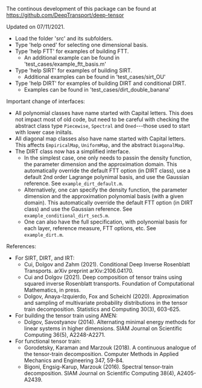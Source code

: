 
The continous development of this package can be found at https://github.com/DeepTransport/deep-tensor

Updated on 07/11/2021. 

* Load the folder 'src' and its subfolders. 
* Type 'help oned' for selecting one dimensional basis.
* Type 'help FTT' for examples of building FTT. 
    * An additional example can be found in 'test_cases/example_ftt_basis.m'
* Type 'help SIRT' for examples of building SIRT. 
    * Additional examples can be found in 'test_cases/sirt_OU'
* Type 'help DIRT' for examples of building DIRT and conditional DIRT. 
    * Examples can be found in 'test_cases/dirt_double_banana'

Important change of interfaces:
* All polynomial classes have name started with Capital letters. This does not impact most of old code, but need to be careful with checking the abstract class type `Piecewise`, `Spectral` and `Oned`---those used to start with lower case iniitals.
* All diagonal map classes also have name started with Capital letters. This affects `EmpiricalMap`, `UniformMap`, and the abstract `DiagonalMap`.
* The DIRT class now has a simplified interface. 
    * In the simplest case, one only needs to passin the density function, the parameter dimension and the approximation domain. This automatically override the default FTT option (in DIRT class), use a default 2nd order Lagrange polynimal basis, and use the Gaussian reference. See `example_dirt_default.m`.
    * Alternatively, one can specify the density function, the parameter dimension and the approximation polynomial basis (with a given domain). This automatically override the default FTT option (in DIRT class) and use the Gaussian reference. See `example_conditional_dirt_sec5.m`.
    * One can also have the full specification, with polynomial basis for each layer, reference measure, FTT options, etc.  See `example_dirt.m`.

References: 
* For SIRT, DIRT, and IRT: 
    * Cui, Dolgov and Zahm (2021). Conditional Deep Inverse Rosenblatt Transports. arXiv preprint arXiv:2106.04170.
    * Cui and Dolgov (2021). Deep composition of tensor trains using squared inverse Rosenblatt transports. Foundation of Computational Mathematics, in press. 
    * Dolgov, Anaya-Izquierdo, Fox and Scheichl (2020). Approximation and sampling of multivariate probability distributions in the tensor train decomposition. Statistics and Computing 30(3), 603-625.
* For building the tensor train using AMEN:
    * Dolgov, Savostyanov (2014). Alternating minimal energy methods for linear systems in higher dimensions. SIAM Journal on Scientific Computing 36(5), A2248-A2271.
* For functional tensor train:
    * Gorodetsky, Karaman and Marzouk (2018). A continuous analogue of the tensor-train decomposition. Computer Methods in Applied Mechanics and Engineering 347, 59-84.
    * Bigoni, Engsig-Karup, Marzouk (2016). Spectral tensor-train decomposition. SIAM Journal on Scientific Computing 38(4), A2405-A2439.
